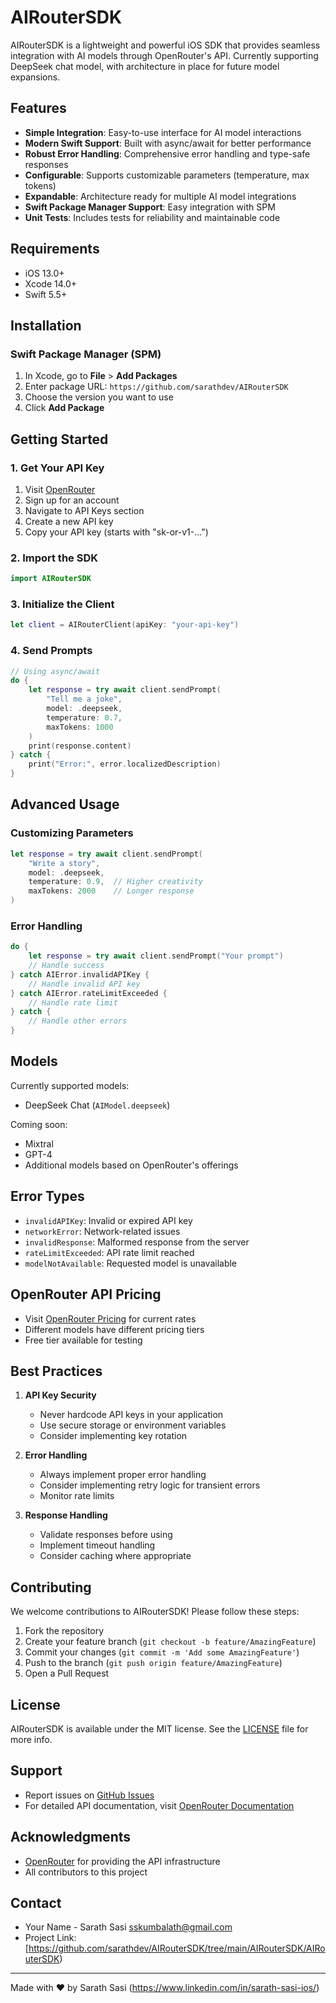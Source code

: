 # AIRouterSDK

AIRouterSDK is a lightweight and powerful iOS SDK that provides seamless integration with AI models through OpenRouter's API. Currently supporting DeepSeek chat model, with architecture in place for future model expansions.

## Features
- **Simple Integration**: Easy-to-use interface for AI model interactions
- **Modern Swift Support**: Built with async/await for better performance
- **Robust Error Handling**: Comprehensive error handling and type-safe responses
- **Configurable**: Supports customizable parameters (temperature, max tokens)
- **Expandable**: Architecture ready for multiple AI model integrations
- **Swift Package Manager Support**: Easy integration with SPM
- **Unit Tests**: Includes tests for reliability and maintainable code

## Requirements
- iOS 13.0+
- Xcode 14.0+
- Swift 5.5+

## Installation

### Swift Package Manager (SPM)
1. In Xcode, go to **File** > **Add Packages**
2. Enter package URL: `https://github.com/sarathdev/AIRouterSDK`
3. Choose the version you want to use
4. Click **Add Package**

## Getting Started

### 1. Get Your API Key
1. Visit [OpenRouter](https://openrouter.ai/)
2. Sign up for an account
3. Navigate to API Keys section
4. Create a new API key
5. Copy your API key (starts with "sk-or-v1-...")

### 2. Import the SDK
```swift
import AIRouterSDK
```

### 3. Initialize the Client
```swift
let client = AIRouterClient(apiKey: "your-api-key")
```

### 4. Send Prompts
```swift
// Using async/await
do {
    let response = try await client.sendPrompt(
        "Tell me a joke",
        model: .deepseek,
        temperature: 0.7,
        maxTokens: 1000
    )
    print(response.content)
} catch {
    print("Error:", error.localizedDescription)
}
```

## Advanced Usage

### Customizing Parameters
```swift
let response = try await client.sendPrompt(
    "Write a story",
    model: .deepseek,
    temperature: 0.9,  // Higher creativity
    maxTokens: 2000    // Longer response
)
```

### Error Handling
```swift
do {
    let response = try await client.sendPrompt("Your prompt")
    // Handle success
} catch AIError.invalidAPIKey {
    // Handle invalid API key
} catch AIError.rateLimitExceeded {
    // Handle rate limit
} catch {
    // Handle other errors
}
```

## Models
Currently supported models:
- DeepSeek Chat (`AIModel.deepseek`)

Coming soon:
- Mixtral
- GPT-4
- Additional models based on OpenRouter's offerings

## Error Types
- `invalidAPIKey`: Invalid or expired API key
- `networkError`: Network-related issues
- `invalidResponse`: Malformed response from the server
- `rateLimitExceeded`: API rate limit reached
- `modelNotAvailable`: Requested model is unavailable

## OpenRouter API Pricing
- Visit [OpenRouter Pricing](https://openrouter.ai/pricing) for current rates
- Different models have different pricing tiers
- Free tier available for testing

## Best Practices
1. **API Key Security**
   - Never hardcode API keys in your application
   - Use secure storage or environment variables
   - Consider implementing key rotation

2. **Error Handling**
   - Always implement proper error handling
   - Consider implementing retry logic for transient errors
   - Monitor rate limits

3. **Response Handling**
   - Validate responses before using
   - Implement timeout handling
   - Consider caching where appropriate

## Contributing
We welcome contributions to AIRouterSDK! Please follow these steps:

1. Fork the repository
2. Create your feature branch (`git checkout -b feature/AmazingFeature`)
3. Commit your changes (`git commit -m 'Add some AmazingFeature'`)
4. Push to the branch (`git push origin feature/AmazingFeature`)
5. Open a Pull Request

## License
AIRouterSDK is available under the MIT license. See the [LICENSE](LICENSE) file for more info.

## Support
- Report issues on [GitHub Issues](https://github.com/yourusername/AIRouterSDK/issues)
- For detailed API documentation, visit [OpenRouter Documentation](https://openrouter.ai/docs)

## Acknowledgments
- [OpenRouter](https://openrouter.ai/) for providing the API infrastructure
- All contributors to this project

## Contact
- Your Name - Sarath Sasi sskumbalath@gmail.com
- Project Link: [https://github.com/sarathdev/AIRouterSDK/tree/main/AIRouterSDK/AIRouterSDK)

---

Made with ❤️ by Sarath Sasi (https://www.linkedin.com/in/sarath-sasi-ios/)
